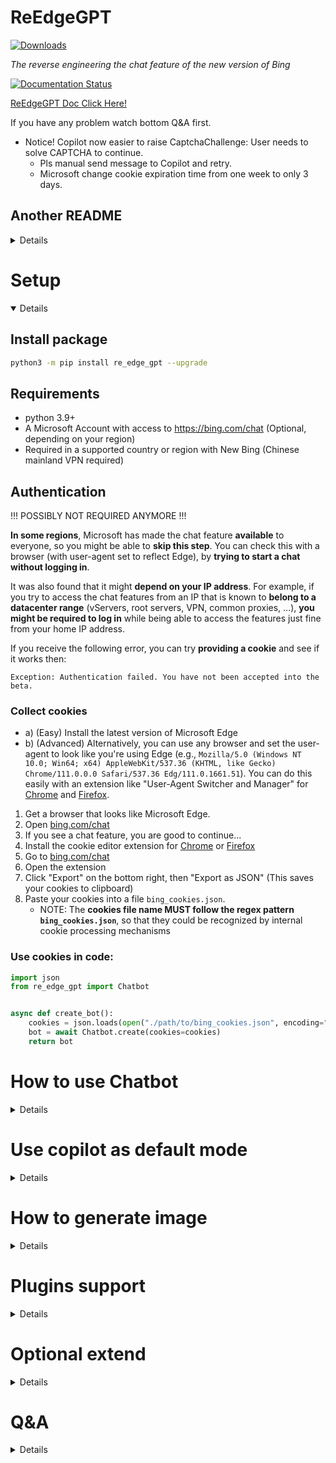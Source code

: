 # ReEdgeGPT
[![Downloads](https://static.pepy.tech/badge/re_edge_gpt)](https://pepy.tech/project/re_edge_gpt)

_The reverse engineering the chat feature of the new version of Bing_

[![Documentation Status](https://readthedocs.org/projects/reedgegpt/badge/?version=latest)](https://reedgegpt.readthedocs.io/en/latest/?badge=latest)

[ReEdgeGPT Doc Click Here!](https://reedgegpt.readthedocs.io/en/latest/)

If you have any problem watch bottom Q&A first.

* Notice! Copilot now easier to raise CaptchaChallenge: User needs to solve CAPTCHA to continue. 
  * Pls manual send message to Copilot and retry.
  * Microsoft change cookie expiration time from one week to only 3 days.

## Another README

<details>

[繁體中文](/Readmes/zh_tw.md)

</details>

<summary>

# Setup

</summary>

<details open>

## Install package

```bash
python3 -m pip install re_edge_gpt --upgrade
```
## Requirements

- python 3.9+
- A Microsoft Account with access to <https://bing.com/chat> (Optional, depending on your region)
- Required in a supported country or region with New Bing (Chinese mainland VPN required)

## Authentication

!!! POSSIBLY NOT REQUIRED ANYMORE !!!

**In some regions**, Microsoft has made the chat feature **available** to everyone, so you might be able to **skip this step**. You can check this with a browser (with user-agent set to reflect Edge), by **trying to start a chat without logging in**.

It was also found that it might **depend on your IP address**. For example, if you try to access the chat features from an IP that is known to **belong to a datacenter range** (vServers, root servers, VPN, common proxies, ...), **you might be required to log in** while being able to access the features just fine from your home IP address.

If you receive the following error, you can try **providing a cookie** and see if it works then:

`Exception: Authentication failed. You have not been accepted into the beta.`

### Collect cookies

- a) (Easy) Install the latest version of Microsoft Edge
- b) (Advanced) Alternatively, you can use any browser and set the user-agent to look like you're using Edge (e.g., `Mozilla/5.0 (Windows NT 10.0; Win64; x64) AppleWebKit/537.36 (KHTML, like Gecko) Chrome/111.0.0.0 Safari/537.36 Edg/111.0.1661.51`). You can do this easily with an extension like "User-Agent Switcher and Manager" for [Chrome](https://chrome.google.com/webstore/detail/user-agent-switcher-and-m/bhchdcejhohfmigjafbampogmaanbfkg) and [Firefox](https://addons.mozilla.org/en-US/firefox/addon/user-agent-string-switcher/).

1. Get a browser that looks like Microsoft Edge.
2. Open [bing.com/chat](https://bing.com/chat)
3. If you see a chat feature, you are good to continue...
4. Install the cookie editor extension for [Chrome](https://chrome.google.com/webstore/detail/cookie-editor/hlkenndednhfkekhgcdicdfddnkalmdm) or [Firefox](https://addons.mozilla.org/en-US/firefox/addon/cookie-editor/)
5. Go to [bing.com/chat]([https://bing.com](https://bing.com/chat))
6. Open the extension
7. Click "Export" on the bottom right, then "Export as JSON" (This saves your cookies to clipboard)
8. Paste your cookies into a file `bing_cookies.json`.
   - NOTE: The **cookies file name MUST follow the regex pattern `bing_cookies.json`**, so that they could be recognized by internal cookie processing mechanisms

### Use cookies in code:

```python
import json
from re_edge_gpt import Chatbot


async def create_bot():
    cookies = json.loads(open("./path/to/bing_cookies.json", encoding="utf-8").read())
    bot = await Chatbot.create(cookies=cookies)
    return bot

```

</details>

<summary>

# How to use Chatbot

</summary>

<details>

## Run from Command Line

```
 $ python3 -m re_edge_gpt -h

        ReEdgeGPT - A demo of reverse engineering the Bing GPT chatbot

        !help for help

        Type !exit to exit

usage: __main__.py [-h] [--enter-once] [--search-result] [--no-stream] [--rich] [--proxy PROXY] [--wss-link WSS_LINK]
                  [--style {creative,balanced,precise}] [--prompt PROMPT] [--cookie-file COOKIE_FILE]
                  [--history-file HISTORY_FILE] [--locale LOCALE]

options:
  -h, --help            show this help message and exit
  --enter-once
  --search-result
  --no-stream
  --rich
  --proxy PROXY         Proxy URL (e.g. socks5://127.0.0.1:1080)
  --wss-link WSS_LINK   WSS URL(e.g. wss://sydney.bing.com/sydney/ChatHub)
  --style {creative,balanced,precise}
  --prompt PROMPT       prompt to start with
  --cookie-file COOKIE_FILE
                        path to cookie file
  --history-file HISTORY_FILE
                        path to history file
  --locale LOCALE       your locale (e.g. en-US, zh-CN, en-IE, en-GB)
```

(China/US/UK/Norway has enhanced support for locale)

## Run in Python

### 1. The `Chatbot` class and `asyncio` for more granular control

Use Async for the best experience, for example:

```python
import asyncio
import json
from pathlib import Path

from re_edge_gpt import Chatbot
from re_edge_gpt import ConversationStyle


# If you are using jupyter pls install this package
# from nest_asyncio import apply


async def test_ask() -> None:
    bot = None
    try:
        cookies = json.loads(open(
            str(Path(str(Path.cwd()) + "/bing_cookies.json")), encoding="utf-8").read())
        bot = await Chatbot.create(cookies=cookies)
        response = await bot.ask(
            prompt="How to boil the egg",
            conversation_style=ConversationStyle.balanced,
            simplify_response=True
        )
        # If you are using non ascii char you need set ensure_ascii=False
        print(json.dumps(response, indent=2, ensure_ascii=False))
        # Raw response
        # print(response)
        assert response
    except Exception as error:
        raise error
    finally:
        if bot is not None:
            await bot.close()


if __name__ == "__main__":
    # If you are using jupyter pls use nest_asyncio apply()
    # apply()
    try:
        loop = asyncio.get_running_loop()
    except RuntimeError:
        loop = asyncio.get_event_loop()
    loop.run_until_complete(test_ask())


```

</details>

<summary>

# Use copilot as default mode

</summary>

<details>

### Collect cookies

- a) (Easy) Install the latest version of Microsoft Edge
- b) (Advanced) Alternatively, you can use any browser and set the user-agent to look like you're using Edge (e.g., `Mozilla/5.0 (Windows NT 10.0; Win64; x64) AppleWebKit/537.36 (KHTML, like Gecko) Chrome/111.0.0.0 Safari/537.36 Edg/111.0.1661.51`). You can do this easily with an extension like "User-Agent Switcher and Manager" for [Chrome](https://chrome.google.com/webstore/detail/user-agent-switcher-and-m/bhchdcejhohfmigjafbampogmaanbfkg) and [Firefox](https://addons.mozilla.org/en-US/firefox/addon/user-agent-string-switcher/).

1. Get a browser that looks like Microsoft Edge.
2. Open [copilot.microsoft.com](https://copilot.microsoft.com/)
3. If you see a chat feature, you are good to continue...
4. Install the cookie editor extension for [Chrome](https://chrome.google.com/webstore/detail/cookie-editor/hlkenndednhfkekhgcdicdfddnkalmdm) or [Firefox](https://addons.mozilla.org/en-US/firefox/addon/cookie-editor/)
5. Go to [copilot.microsoft.com](https://copilot.microsoft.com/))
6. Open the extension
7. Click "Export" on the bottom right, then "Export as JSON" (This saves your cookies to clipboard)
8. Paste your cookies into a file `copilot_cookies.json`.
   - NOTE: The **cookies file name MUST follow the regex pattern `copilot_cookies.json`**, so that they could be recognized by internal cookie processing mechanisms

### Use cookies in code:

```python
import asyncio
import json
from pathlib import Path

from re_edge_gpt import Chatbot
from re_edge_gpt import ConversationStyle


# If you are using jupyter pls install this package
# from nest_asyncio import apply


async def test_ask() -> None:
   bot = None
   try:
      mode = "Copilot"
      if mode == "Bing":
         cookies: list[dict] = json.loads(open(
            str(Path(str(Path.cwd()) + "/bing_cookies.json")), encoding="utf-8").read())
      else:
         cookies: list[dict] = json.loads(open(
            str(Path(str(Path.cwd()) + "/copilot_cookies.json")), encoding="utf-8").read())
      # Notice when mode != "Bing" (Bing is default) will set mode is copilot
      bot = await Chatbot.create(cookies=cookies, mode=mode)
      response = await bot.ask(
         prompt="Is your name Copilot",
         conversation_style=ConversationStyle.balanced,
         simplify_response=True
      )
      # If you are using non ascii char you need set ensure_ascii=False
      print(json.dumps(response, indent=2, ensure_ascii=False))
      # Raw response
      # print(response)
      assert response
   except Exception as error:
      raise error
   finally:
      if bot is not None:
         await bot.close()


if __name__ == "__main__":
   # If you are using jupyter pls use nest_asyncio apply()
   # apply()
   try:
      loop = asyncio.get_running_loop()
   except RuntimeError:
      loop = asyncio.get_event_loop()
   loop.run_until_complete(test_ask())
```
### When u ask copilot what is your name
![are_u_bing.png](images/are_u_bing.png)

</details>

<summary>

# How to generate image

</summary>

<details>

## Getting authentication
> ### Chromium based browsers (Edge, Opera, Vivaldi, Brave)
> * Go to https://bing.com/
> * F12 to open console
> * In the JavaScript console, type **cookieStore.get("_U").then(result => console.log(result.value))** and press enter
> * Copy the output. This is used in --U or auth_cookie.

> ### Firefox
> * Go to https://bing.com/.
> * F12 to open developer tools
> * navigate to the storage tab
> * expand the cookies tab
> * click on the https://bing.com cookie
> * copy the value from the _U

```python
import os
import shutil
from pathlib import Path

from re_edge_gpt import ImageGen, ImageGenAsync

# create a temporary output directory for testing purposes
test_output_dir = "test_output"
# download a test image
test_image_url = "https://picsum.photos/200"
auth_cooker = open("bing_cookies.txt", "r+").read()
sync_gen = ImageGen(auth_cookie=auth_cooker)
async_gen = ImageGenAsync(auth_cookie=auth_cooker)


def test_save_images_sync():
    sync_gen.save_images([test_image_url], test_output_dir)
    sync_gen.save_images([test_image_url], test_output_dir, file_name="test_image")
    # check if the image was downloaded and saved correctly
    assert os.path.exists(os.path.join(test_output_dir, "test_image_0.jpeg"))
    assert os.path.exists(os.path.join(test_output_dir, "0.jpeg"))


# Generate image list sync
def test_generate_image_sync():
    image_list = sync_gen.get_images("tree")
    print(image_list)

if __name__ == "__main__":
    # Make dir to save image
    Path("test_output").mkdir(exist_ok=True)
    # Save image
    test_save_images_sync()
    # Generate image sync
    test_generate_image_sync()
    # Remove dir
    shutil.rmtree(test_output_dir)
```

</details>

<summary>

# Plugins support

</summary>

<details>

https://github.com/Integration-Automation/ReEdgeGPT/issues/119

Example: 

```python
import asyncio
import json
from pathlib import Path
from random import choice
from string import ascii_uppercase

from re_edge_gpt import Chatbot
from re_edge_gpt import ConversationStyle


# If you are using jupyter pls install this package
# from nest_asyncio import apply


async def test_ask() -> None:
    bot = None
    try:
        cookies: list[dict] = json.loads(open(
            str(Path(str(Path.cwd()) + "/bing_cookies.json")), encoding="utf-8").read())
        bot = await Chatbot.create(cookies=cookies, mode="Bing", plugin_ids=["c310c353-b9f0-4d76-ab0d-1dd5e979cf68"])
        prompt = """Rome (Italian and Latin: Roma, Italian: [ˈroːma] ⓘ) is the capital city of Italy. It is also the capital of the Lazio region, the centre of the Metropolitan City of Rome Capital, and a special comune (municipality) named Comune di Roma Capitale. With 2,860,009 residents in 1,285 km2 (496.1 sq mi),[2] Rome is the country's most populated comune and the third most populous city in the European Union by population within city limits. The Metropolitan City of Rome, with a population of 4,355,725 residents, is the most populous metropolitan city in Italy.[3] Its metropolitan area is the third-most populous within Italy.[5] Rome is located in the central-western portion of the Italian Peninsula, within Lazio (Latium), along the shores of the Tiber. Vatican City (the smallest country in the world)[6] is an independent country inside the city boundaries of Rome, the only existing example of a country within a city. Rome is often referred to as the City of Seven Hills due to its geographic location, and also as the "Eternal City". Rome is generally considered to be the cradle of Western civilization and Western Christian culture, and the centre of the Catholic Church.[7][8][9]

Rome's history spans 28 centuries. While Roman mythology dates the founding of Rome at around 753 BC, the site has been inhabited for much longer, making it a major human settlement for almost three millennia and one of the oldest continuously occupied cities in Europe.[10] The city's early population originated from a mix of Latins, Etruscans, and Sabines. Eventually, the city successively became the capital of the Roman Kingdom, the Roman Republic and the Roman Empire, and is regarded by many as the first-ever Imperial city and metropolis.[11] It was first called The Eternal City (Latin: Urbs Aeterna; Italian: La Città Eterna) by the Roman poet Tibullus in the 1st century BC, and the expression was also taken up by Ovid, Virgil, and Livy.[12][13] Rome is also called "Caput Mundi" (Capital of the World).

After the fall of the Empire in the west, which marked the beginning of the Middle Ages, Rome slowly fell under the political control of the Papacy, and in the 8th century, it became the capital of the Papal States, which lasted until 1870. Beginning with the Renaissance, almost all popes since Nicholas V (1447–1455) pursued a coherent architectural and urban programme over four hundred years, aimed at making the city the artistic and cultural centre of the world.[14] In this way, Rome first became one of the major centres of the Renaissance[15] and then became the birthplace of both the Baroque style and Neoclassicism. Famous artists, painters, sculptors, and architects made Rome the centre of their activity, creating masterpieces throughout the city. In 1871, Rome became the capital of the Kingdom of Italy, which, in 1946, became the Italian Republic.

In 2019, Rome was the 14th most visited city in the world, with 8.6 million tourists, the third most visited city in the European Union, and the most popular tourist destination in Italy.[16] Its historic centre is listed by UNESCO as a World Heritage Site.[17] The host city for the 1960 Summer Olympics, Rome is also the seat of several specialised agencies of the United Nations, such as the Food and Agriculture Organization (FAO), the World Food Programme (WFP) and the International Fund for Agricultural Development (IFAD). The city also hosts the Secretariat of the Parliamentary Assembly of the Union for the Mediterranean[18] (UfM) as well as the headquarters of many multinational companies, such as Eni, Enel, TIM, Leonardo, and banks such as BNL. Numerous companies are based within Rome's EUR business district, such as the luxury fashion house Fendi located in the Palazzo della Civiltà Italiana. The presence of renowned international brands in the city has made Rome an important centre of fashion and design, and the Cinecittà Studios have been the set of many Academy Award–winning movies.[19]

Name and symbol
Etymology
According to the Ancient Romans' founding myth,[20] the name Roma came from the city's founder and first king, Romulus.[1]

However, it is possible that the name Romulus was actually derived from Rome itself.[21] As early as the 4th century, there have been alternative theories proposed on the origin of the name Roma. Several hypotheses have been advanced focusing on its linguistic roots which however remain uncertain:[22]

From Rumon or Rumen, archaic name of the Tiber, which in turn is supposedly related to the Greek verb ῥέω (rhéō) 'to flow, stream' and the Latin verb ruō 'to hurry, rush';[b]
From the Etruscan word 𐌓𐌖𐌌𐌀 (ruma), whose root is *rum- "teat", with possible reference either to the totem wolf that adopted and suckled the cognately named twins Romulus and Remus, or to the shape of the Palatine and Aventine Hills;
From the Greek word ῥώμη (rhṓmē), which means strength.[c]
Other names and symbols
Rome has also been called in ancient times simply "Urbs" (central city),[23] from urbs roma, or identified with its ancient Roman initialism of SPQR, the symbol of Rome's constituted republican government. Furthermore, Rome has been called Urbs Aeterna (The Eternal City), Caput Mundi (The Capital of the world), Throne of St. Peter and Roma Capitale.

History
Main article: History of Rome
For a chronological guide, see Timeline of Rome.

Lazio (UK: /ˈlætsioʊ/ LAT-see-oh, US: /ˈlɑːt-/ LAHT-, Italian: [ˈlattsjo]) or Latium (/ˈleɪʃiəm/ LAY-shee-əm, US also /-ʃəm/ -⁠shəm;[4][5][6][7] from the original Latin name, pronounced [ˈɫati.ũː]) is one of the 20 administrative regions of Italy. Situated in the central peninsular section of the country, it has 5,714,882 inhabitants and a GDP of more than €197 billion per year, making it the country's second most populated region[1] and second largest regional economy after Lombardy. The capital of Lazio is Rome, which is also the capital and largest city of Italy.

Lazio is rich in a multi-millennial heritage: it sees the presence of the Etruscan civilization, then at the center of the Roman Empire, of the Holy Roman Empire, then of the Papal States, of the First French Empire and of the Italian Republic. The historical, artistic, cultural, architectural, archaeological and religious heritage of Lazio is immensely vast and rich in cultural diversity. Some of the greatest artists and historical figures lived and worked in Rome, such as Bramante, Raffaello Sanzio, Filippo Brunelleschi, Donatello, Michelangelo, Gian Lorenzo Bernini, Leonardo da Vinci, Francesco Borromini, Pietro da Cortona, Johann Wolfgang von Goethe, Rubens, Van Dyck and Diego Velázquez.

Today it constitutes a dynamic region. Lazio is a large center of services and international trade, industry, public services and tourism, supported by a privileged transport network thanks to its geographical position in the center of Italy and the presence of Rome within it.

Geography

Relief map of Lazio

Panorama of the Aniene Valley
Lazio comprises a land area of 17,242 km2 (6,657 sq mi) and it has borders with Tuscany, Umbria, and Marche to the north, Abruzzo and Molise to the east, Campania to the south, and the Tyrrhenian Sea to the west. The region is mainly flat, with small mountainous areas in the most eastern and southern districts.

The coast of Lazio is mainly composed of sandy beaches, punctuated by the headlands of Cape Circeo (541 m) and Gaeta (171 m). The Pontine Islands, which are part of Lazio, are off Lazio's southern coast. Behind the coastal strip, to the north, lies the Maremma Laziale (the continuation of the Tuscan Maremma), a coastal plain interrupted at Civitavecchia by the Tolfa Mountains (616 m). The central section of the region is occupied by the Roman Campagna, a vast alluvial plain surrounding the city of Rome, with an area of approximately 2,100 km2 (811 sq mi). The southern districts are characterized by the flatlands of Agro Pontino, a once swampy and malarial area, that was reclaimed over the centuries.

The Preapennines of Latium, marked by the Tiber valley and the Liri with the Sacco tributary, include on the right of the Tiber, three groups of mountains of volcanic origin: the Volsini, Cimini and Sabatini, whose largest former craters are occupied by the Bolsena, Vico and Bracciano lakes. To the south of the Tiber, other mountain groups form part of the Preapennines: the Alban Hills, also of volcanic origin, and the calcareous Lepini, Ausoni and Aurunci Mountains. The Apennines of Latium are a continuation of the Apennines of Abruzzo: the Reatini Mountains with Terminillo (2,213 m), Mounts Sabini, Prenestini, Simbruini and Ernici which continue east of the Liri into the Mainarde Mountains. The highest peak is Mount Gorzano (2,458 m) on the border with Abruzzo.

Climate
The region's climate, monitored by several dozen meteorological stations (many of which managed by the Lazio Regional Hydrographic and Mareographic Office), shows considerable variability from area to area. In general, along the coast, there is a mediterranean climate, the temperature values vary between 9–10°C (48–50°F) in January and 24–25°C (75–77°F) in July. Towards the interior, the climate is more continental and, on the hills, winters are cold and at night, temperatures can be quite frigid.

With particular regard to the sunshine duration, it should also be noted that, among the regional capital cities in Italy, Rome is the one with the highest number of hours of sunshine and days with clear skies during the year.

History
For the history of ancient Lazio, see Latium.
See also: List of museums in Lazio

The Appian Way (Via Appia), a road connecting Ancient Rome to the southern parts of Italy, remains usable even today.
The Italian word Lazio descends from the Latin word Latium, the region of the Latins, Latini in the Latin language spoken by them and passed on to the Latin city-state of Ancient Rome. Although the demography of ancient Rome was multi-ethnic, including, for example, Etruscans, Sabines and other Italics besides the Latini, the latter were the dominant constituent. In Roman mythology, the tribe of the Latini took their name from King Latinus. Apart from the mythical derivation of Lazio given by the ancients as the place where Saturn, ruler of the golden age in Latium, hid (latuisset)[8] from Jupiter there,[9] a major modern etymology is that Lazio comes from the Latin word "latus", meaning "wide",[10] expressing the idea of "flat land" meaning the Roman Campagna. Much of Lazio is in fact flat or rolling. The lands originally inhabited by the Latini were extended into the territories of the Samnites, the Marsi, the Hernici, the Aequi, the Aurunci and the Volsci, all surrounding Italic tribes. This larger territory was still called Latium, but it was divided into Latium adiectum or Latium Novum, the added lands or New Latium, and Latium Vetus, or Old Latium, the older, smaller region. The northern border of Lazio was the Tiber river, which divided it from Etruria.

The emperor Augustus officially united almost all of present-day Italy into a single geo-political entity, Italia, dividing it into eleven regions. The part of today's Lazio south of the Tiber river – together with the present region of Campania immediately to the southeast of Lazio and the seat of Neapolis – became Region I (Latium et Campania), while modern Upper Lazio became part of Regio VII – Etruria, and today's Province of Rieti joined Regio IV – Samnium.

After the Gothic conquest of Italy at the end of the fifth century, modern Lazio became part of the Ostrogothic Kingdom, but after the Gothic War between 535 and 554 and conquest by the Byzantine Empire, the region became the property of the Eastern Emperor as the Duchy of Rome. However, the long wars against the Longobards weakened the region. With the Donation of Sutri in 728, the Pope acquired the first territory in the region beyond the Duchy of Rome.

The strengthening of the religious and ecclesiastical aristocracy led to continuous power struggles between secular lords (Baroni) and the Pope until the middle of the 16th century. Innocent III tried to strengthen his own territorial power, wishing to assert his authority in the provincial administrations of Tuscia, Campagna and Marittima through the Church's representatives, in order to reduce the power of the Colonna family. Other popes tried to do the same. During the period when the papacy resided in Avignon, France (1309–1377), the feudal lords' power increased due to the absence of the Pope from Rome. Small communes, and Rome above all, opposed the lords' increasing power, and with Cola di Rienzo, they tried to present themselves as antagonists of the ecclesiastical power. However, between 1353 and 1367, the papacy regained control of Lazio and the rest of the Papal States. From the middle of the 16th century, the papacy politically unified Lazio with the Papal States,[11] so that these territories became provincial administrations of St. Peter's estate; governors in Viterbo, in Marittima and Campagna, and in Frosinone administered them for the papacy.

Lazio was part of the short-lived Roman Republic, after which it became a puppet state of the First French Republic under the forces of Napoleon Bonaparte. Lazio was returned to the Papal States in October 1799. In 1809, it was annexed to the French Empire under the name of the Department of Tibre, but returned to the Pope's control in 1815.

On 20 September 1870 the capture of Rome, during the reign of Pope Pius IX, and France's defeat at Sedan, completed Italian unification, and Lazio was incorporated into the Kingdom of Italy. In 1927, the territory of the Province of Rieti, belonging to Umbria and Abruzzo, joined Lazio. Towns in Lazio were devastated by the 2016 Central Italy earthquake.[12]"""
        print(f"prompt len is: {len(prompt)}")
        response = await bot.ask(
            prompt=prompt,
            conversation_style=ConversationStyle.balanced,
            simplify_response=True
        )
        # If you are using non ascii char you need set ensure_ascii=False
        print(json.dumps(response, indent=2, ensure_ascii=False))
    except Exception as error:
        raise error
    finally:
        if bot is not None:
            await bot.close()


if __name__ == "__main__":
    # If you are using jupyter pls use nest_asyncio apply()
    # apply()
    try:
        loop = asyncio.get_running_loop()
    except RuntimeError:
        loop = asyncio.get_event_loop()
    loop.run_until_complete(test_ask())

```

Result: 
```
prompt len is: 13833
{
  "text": "**Rome**, the **Eternal City**, has a rich and storied history that spans **28 centuries**. While Roman mythology traces its founding to around **753 BC**, archaeological evidence suggests that the site has been inhabited for much longer, making it one of the **oldest continuously occupied cities in Europe**. Let's delve into some key aspects of Rome's fascinating past:\n\n1. **Early Rome and Mythical Origins**:\n   - Rome began as an **Iron Age hut village** founded in the mid-8th century BC.\n   - According to legend, **Romulus** was the city's founder and first king.\n   - The early population of Rome consisted of a mix of **Latins, Etruscans, and Sabines**.\n\n2. **Roman Republic and Empire**:\n   - Rome transitioned from a monarchy to a **Republic** in 509 BC.\n   - During the **Punic Wars**, Rome gained dominance over the Western Mediterranean, displacing Carthage.\n   - The **Roman Empire** followed the Republic, reaching its peak under **Caesar** and **Augustus**.\n   - The Western Roman Empire collapsed in 476 AD.\n\n3. **Medieval Rome and Papal Control**:\n   - After the fall of the Western Empire, Rome fell under the **Papacy's political control**.\n   - It became the capital of the **Papal States** until 1870.\n   - The Renaissance era saw Rome as a major center of art and culture.\n\n4. **Modern Rome**:\n   - In 1871, Rome became the capital of the **Kingdom of Italy**.\n   - Today, it is a vibrant city, attracting millions of tourists annually.\n   - Rome's historic center is a **UNESCO World Heritage Site**.\n\n5. **Lazio Region**:\n   - **Lazio**, also known as **Latium**, is one of Italy's administrative regions.\n   - It has a rich heritage, including the **Etruscan civilization** and the **Roman Empire**.\n   - Lazio's capital is **Rome**, which remains a hub of art, culture, and history.\n\n6. **Geography**:\n   - Lazio comprises a land area of **17,242 km2** and borders Tuscany, Umbria, Marche, Abruzzo, Molise, and Campania.\n   - The region features a mix of flatlands, coastal areas, and mountain ranges.\n\n7. **Climate**:\n   - Lazio's climate varies, with a **Mediterranean climate** along the coast.\n   - Rome enjoys the highest number of **sunshine hours** among Italian capital cities.\n\nIn summary, Rome's legacy as the **Eternal City** continues to captivate visitors, and its historical significance reverberates across art, culture, and civilization. 🏛️🌟 \n Generating answers for you... \n {\"web_search_results\":[{\"title\":\"History of Rome - Wikipedia\",\"snippets\":[\"History of Rome - Wikipedia History of Rome Historical nation-states Roman Kingdom 753–509 BC Roman Republic 509–27 BC Roman Empire 27 BC – 395 AD Western Roman Empire 286–476 Kingdom of Italy 476–493 Ostrogothic Kingdom 493–536 Eastern Roman Empire 536–546 Ostrogothic Kingdom 546–547 Eastern Roman Empire 547–549 Ostrogothic Kingdom 549–552 Eastern Roman Empire 552–751 Kingdom of the Lombards 751–756 Papal States 756–1798 Roman Republic 1798–1799 Papal States 1799–1809 First French Empire 1809–1814 Papal States 1814–1849 Roman Republic 1849 Papal States 1849–1870 Kingdom of Italy 1870–1943 Italian Social Republic 1943–1944 Kingdom of Italy 1944–1946 Italian Republic 1946–present Rome: Ruins of the Forum, Looking towards the Capitol (1742) by Canaletto The history of Rome includes the history of the city of Rome as well as the civilisation of ancient Rome. Roman history has been influential on the modern world, especially in the history of the Catholic Church, and Roman law has influenced many modern legal systems. Roman history can be divided into the following periods: Pre-historical and early Rome, covering Rome's earliest inhabitants and the legend of its founding by Romulus The period of Etruscan dominance and the regal period, in which, according to tradition, Romulus was the first of seven kings The Roman Republic, which commenced in 509 BC when kings were replaced with rule by elected magistrates. The period was marked by vast expansion of Roman territory. During the 5th century BC, Rome gained regional dominance in Latium. With the Punic Wars from 264 to 146 BC, ancient Rome gained dominance over the Western Mediterranean, displacing Carthage as the dominant regional power. The Roman Empire followed the Republic, which waned with the rise of Julius Caesar, and by all measures concluded after a period of civil war and the victory of Caesar's adopted son, Octavian, in 27 BC over Mark Antony. The Western Roman Empire collapsed in 476 after the city was conquered by the Ostrogothic Kingdom. Consequently Rome's power declined, and it eventually became part of the Eastern Roman Empire, as the Duchy of Rome, from the 6th to 8th centuries. At this time, the city was reduced to a fraction of its former size, being sacked several times in the 5th to 6th centuries, even temporarily depopulated entirely. [1] Medieval Rome is characterized by a break with Constantinople and the formation of the Papal States. The Papacy struggled to retain influence in the emerging Holy Roman Empire, and during the saeculum obscurum, the population of Rome fell to as low as 30,000 inhabitants. Following the East–West Schism and the limited success in the Investiture Controversy, the Papacy did gain considerable influence in the High Middle Ages, but with the Avignon Papacy and the Western Schism, the city of Rome was reduced to irrelevance, its population falling below 20,000. Rome's decline into complete irrelevance during the medieval period, with the associated lack of construction activity, assured the survival of very significant ancient Roman material remains in the centre of the city, some abandoned and others continuing in use.\",\"Roman history can be divided into the following periods: Pre-historical and early Rome, covering Rome's earliest inhabitants and the legend of its founding by Romulus The period of Etruscan dominance and the regal period, in which, according to tradition, Romulus was the first of seven... The Roman ...\"],\"url\":\"https://en.wikipedia.org/wiki/History_of_Rome\"},{\"title\":\"Rome - Wikipedia\",\"snippets\":[\"Rome's history spans 28 centuries. While Roman mythology dates the founding of Rome at around 753 BC, the site has been inhabited for much longer, making it a major human settlement for almost three millennia and one of the oldest continuously occupied cities in Europe. \"],\"url\":\"https://en.wikipedia.org/wiki/Rome\"},{\"title\":\"History of Ancient Rome: When was Rome Founded\",\"snippets\":[\"Rome began as an Iron Age hut village, founded in the mid-8th century BC. In 616, the Romans’ sophisticated Etruscan neighbours seized power, but were ousted in 509, the inception of the Roman Republic. It conquered most of the rest of Italy, then turned its attentions overseas, and by the 1st century BC, ruled Spain, North Africa, and Greece.\"],\"url\":\"https://www.rome.info/ancient/history/\"},{\"title\":\"Ancient Rome: At a Glance | Britannica\",\"snippets\":[\"Ancient Rome is the state that originated in the city of Rome during the 8th century bce. Considered one of the most successful imperial powers in history, Rome at its peak encompassed most of Europe and stretched into Africa and Asia. Ancient Rome’s history can be broken down into three eras: the regal period (753−509 bce)\"],\"url\":\"https://www.britannica.com/topic/Ancient-Rome-At-a-Glance-2237745\"},{\"title\":\"Ancient Rome - Facts, Location, & Timeline | HISTORY\",\"snippets\":[\"Learn about the rise and fall of Rome, from its legendary origins to its golden age and decline. Explore the origins of Rome, its military expansion, its political struggles, its cultural achievements and its legacy. Discover how Rome became an empire, a republic and a world power.\"],\"url\":\"https://www.history.com/topics/ancient-rome/ancient-rome\"}]} \n Searching the web for: `history of Rome`",
  "author": "bot",
  "source_keys": [
    "History of Rome - Wikipedia",
    "Rome - Wikipedia",
    "History of Ancient Rome: When was Rome Founded",
    "Ancient Rome: At a Glance | Britannica",
    "Ancient Rome - Facts, Location, & Timeline | HISTORY"
  ],
  "source_values": [
    "https://en.wikipedia.org/wiki/History_of_Rome",
    "https://en.wikipedia.org/wiki/Rome",
    "https://www.rome.info/ancient/history/",
    "https://www.britannica.com/topic/Ancient-Rome-At-a-Glance-2237745",
    "https://www.history.com/topics/ancient-rome/ancient-rome"
  ],
  "suggestions": [
    "What are some famous landmarks in Rome?",
    "How did the Roman Empire fall?",
    "Tell me more about Lazio's cultural heritage."
  ],
  "image_create_text": "",
  "messages_left": 29,
  "max_messages": 30
}

Process finished with exit code 0
```

Plugins id:
```
Notebook id: c310c353-b9f0-4d76-ab0d-1dd5e979cf68
Instacart id: 46664d33-1591-4ce8-b3fb-ba1022b66c11
Kayak id: d6be744c-2bd9-432f-95b7-76e103946e34
Klarna id: 5f143ea3-8c80-4efd-9515-185e83b7cf8a
Opentable id: 543a7b1b-ebc6-46f4-be76-00c202990a1b
Shop id: 39e3566a-d481-4d99-82b2-6d739b1e716e
Suno id: 22b7f79d-8ea4-437e-b5fd-3e21f09f7bc1
```

</details>

<summary>

# Optional extend

</summary>

<details>

Install re-edge-gpt with Pyside GUI
```
pip install re-edge-gpt[gui] 
```
Run Pyside GUI
```python
from re_edge_gpt.ui.chat.main_ui import start_chat_ui

start_chat_ui()
```

Install re-edge-gpt with Flask
```
pip install re-edge-gpt[api] 
```
Run API and export api doc
```python
import os

from re_edge_gpt.api.main_flask import create_app

if __name__ == '__main__':
    # Init Flask with blueprint
    app = create_app()
    # Create new secret key using urandom 24
    app.secret_key = os.urandom(24)
    app.run(port=8888, debug=True)
else:
    app = create_app()
    # Create new secret key using urandom 24
    app.secret_key = os.urandom(24)

```

</details>

<summary>

# Q&A

</summary>

<details>

> * Q: Exception: Throttled: Request is throttled.
>   * A: Bing's chat rate limit.
>   * ![rate_limit.png](images/rate_limit.png)
>   * B: Perhaps your cookie needs to be refreshed.
>   * https://github.com/Integration-Automation/ReEdgeGPT/issues/117
> * Q: RuntimeError: This event loop is already running
>   * A: If you are using Jupyter, pls use nest_asyncio.apply()
>   * Like: https://github.com/Integration-Automation/ReEdgeGPT/issues/30
> * Q: json.dumps return non ascii char
>   * A: json.dumps(response, ensure_ascii=False)
>   * Like: https://github.com/Integration-Automation/ReEdgeGPT/issues/32
> * Q: Exception: UnauthorizedRequest: Cannot retrieve user status.
>   * A: Renew your cookie file.
> * Q: Exception: conversationSignature
>   * A: Clear all your bing cookie and renew your cookie file.
>   * Like: https://github.com/Integration-Automation/ReEdgeGPT/issues/17
>   * And: https://github.com/Integration-Automation/ReEdgeGPT/issues/22
> * Q: ValueError: Invalid header value b'_U=***\n'
> * A: Renew your image cookie.
> * Q: Image blocking or redirect error
>   * A: Now we can't generate multi image on same time (Cause bing limit)
>   * See https://github.com/Integration-Automation/ReEdgeGPT/issues/22
> * Q: UnauthorizedRequest: Token issued by https://sydney.bing.com/sydney is invalid
>   * A: Bing block your connect, Try to use proxy or clear cookie.

</details>
